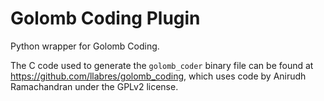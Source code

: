 # Golomb Coding Plugin

Python wrapper for Golomb Coding.

The C code used to generate the `golomb_coder` binary file can be found at https://github.com/llabres/golomb_coding, which uses code by Anirudh Ramachandran under the GPLv2 license.
